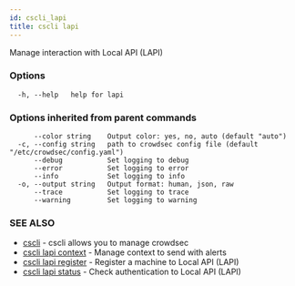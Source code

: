 ```yaml
---
id: cscli_lapi
title: cscli lapi
---
```

Manage interaction with Local API (LAPI)

### Options

```
  -h, --help   help for lapi
```

### Options inherited from parent commands

```
      --color string    Output color: yes, no, auto (default "auto")
  -c, --config string   path to crowdsec config file (default "/etc/crowdsec/config.yaml")
      --debug           Set logging to debug
      --error           Set logging to error
      --info            Set logging to info
  -o, --output string   Output format: human, json, raw
      --trace           Set logging to trace
      --warning         Set logging to warning
```

### SEE ALSO

* [cscli](/cscli/cscli.md)	 - cscli allows you to manage crowdsec
* [cscli lapi context](/cscli/cscli_lapi_context.md)	 - Manage context to send with alerts
* [cscli lapi register](/cscli/cscli_lapi_register.md)	 - Register a machine to Local API (LAPI)
* [cscli lapi status](/cscli/cscli_lapi_status.md)	 - Check authentication to Local API (LAPI)

